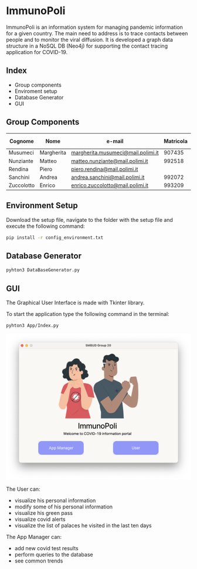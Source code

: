 # ImmunoPoli

 ImmunoPoli is an information system for managing pandemic information for a given country. 
 The main need to address is to trace contacts between people and to monitor the viral diffusion. 
 It is developed a graph data structure in a NoSQL DB (Neo4j) for supporting the contact tracing application for COVID-19.

## Index

- Group components
- Enviroment setup 
- Database Generator
- GUI 

## Group Components

| Cognome | Nome | e-mail | Matricola | Codice Persona
| ------ | ------ |----- |----- |----- |
| Musumeci | Margherita| margherita.musumeci@mail.polimi.it| 907435| 10600069
| Nunziante |  Matteo| matteo.nunziante@mail.polimi.it | 992518 | 10670132
| Rendina |Piero | piero.rendina@mail.polimi.it  || 
| Sanchini |  Andrea | andrea.sanchini@mail.polimi.it | 992072 | 10675541 | 
| Zuccolotto |Enrico | enrico.zuccolotto@mail.polimi.it  | 993209 | 10666354

## Environment Setup

Download the setup file, navigate to the folder with the setup file and execute the following command:  

```sh
pip install -r config_environment.txt
```

## Database Generator


```sh
pyhton3 DataBaseGenerator.py
```

## GUI 

The Graphical User Interface is made with Tkinter library.

To start the application type the following command in the terminal:

```sh
pyhton3 App/Index.py

```
![front page](App/Images/index.png?raw=true)

The User can:
- visualize his personal information 
- modify some of his personal information 
- visualize his green pass
- visualize covid alerts 
- visualize the list of palaces he visited in the last ten days 

The App Manager can:
- add new covid test results
- perform queries to the database 
- see common trends 
